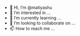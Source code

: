 - 👋 Hi, I’m @matiyashu
- 👀 I’m interested in ...
- 🌱 I’m currently learning ...
- 💞️ I’m looking to collaborate on ...
- 📫 How to reach me ...

<!---
matiyashu/matiyashu is a ✨ special ✨ repository because its `README.md` (this file) appears on your GitHub profile.
You can click the Preview link to take a look at your changes.
--->
